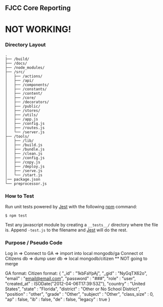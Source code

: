 ## FJCC Core Reporting
  # NOT WORKING!

### Directory Layout

```
.
├── /build/
├── /docs/
├── /node_modules/
├── /src/
│   ├── /actions/   
│   ├── /api/       
│   ├── /components/
│   ├── /constants/ 
│   ├── /content/   
│   ├── /core/      
│   ├── /decorators/
│   ├── /public/    
│   ├── /stores/    
│   ├── /utils/     
│   ├── /app.js     
│   ├── /config.js  
│   ├── /routes.js  
│   └── /server.js  
├── /tools/         
│   ├── /lib/       
│   ├── /build.js   
│   ├── /bundle.js  
│   ├── /clean.js   
│   ├── /config.js  
│   ├── /copy.js    
│   ├── /deploy.js  
│   ├── /serve.js   
│   └── /start.js   
│── package.json    
└── preprocessor.js 
```

### How to Test

Run unit tests powered by [Jest](https://facebook.github.io/jest/) with the following
[npm](https://www.npmjs.org/doc/misc/npm-scripts.html) command:

```shell
$ npm test
```

Test any javascript module by creating a `__tests__/` directory where
the file is. Append `-test.js` to the filename and [Jest](https://facebook.github.io/jest/) will do the rest.

### Purpose / Pseudo Code
Log in => 
  Connect to GA => import into local mongodb/ga
  Connect ot Citizens db => dump user db => local mongodb/citizen
  ** NOT going to merge

GA format: 
Citizen format:
{ 
 "_id" : "1kbFaYpAj",
 "_gid" : "NyGqTX62o",
 "email" : "email@email.com",
 "password" : "###",
 "role" : "user",
 "created_at" : ISODate("2012-04-06T17:39:53Z"), "country" : "United States",
 "state" : "Florida",
 "district" : "Other or No School District",
 "position" : "other",
 "grade" : "Other",
 "subject" : "Other",
 "class_size" : 0, "ap" : false, "ib" : false, "de" : false, "legacy" : true
}
